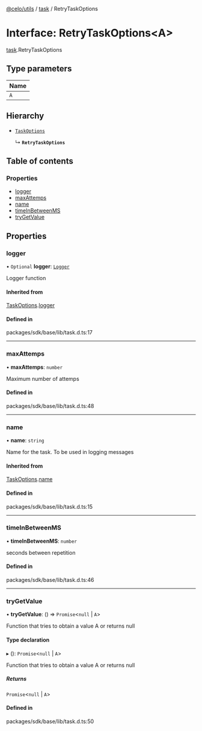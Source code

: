 [@celo/utils](../README.md) / [task](../modules/task.md) / RetryTaskOptions

# Interface: RetryTaskOptions\<A\>

[task](../modules/task.md).RetryTaskOptions

## Type parameters

| Name |
| :------ |
| `A` |

## Hierarchy

- [`TaskOptions`](task.TaskOptions.md)

  ↳ **`RetryTaskOptions`**

## Table of contents

### Properties

- [logger](task.RetryTaskOptions.md#logger)
- [maxAttemps](task.RetryTaskOptions.md#maxattemps)
- [name](task.RetryTaskOptions.md#name)
- [timeInBetweenMS](task.RetryTaskOptions.md#timeinbetweenms)
- [tryGetValue](task.RetryTaskOptions.md#trygetvalue)

## Properties

### logger

• `Optional` **logger**: [`Logger`](../modules/logger.md#logger)

Logger function

#### Inherited from

[TaskOptions](task.TaskOptions.md).[logger](task.TaskOptions.md#logger)

#### Defined in

packages/sdk/base/lib/task.d.ts:17

___

### maxAttemps

• **maxAttemps**: `number`

Maximum number of attemps

#### Defined in

packages/sdk/base/lib/task.d.ts:48

___

### name

• **name**: `string`

Name for the task. To be used in logging messages

#### Inherited from

[TaskOptions](task.TaskOptions.md).[name](task.TaskOptions.md#name)

#### Defined in

packages/sdk/base/lib/task.d.ts:15

___

### timeInBetweenMS

• **timeInBetweenMS**: `number`

seconds between repetition

#### Defined in

packages/sdk/base/lib/task.d.ts:46

___

### tryGetValue

• **tryGetValue**: () => `Promise`\<``null`` \| `A`\>

Function that tries to obtain a value A or returns null

#### Type declaration

▸ (): `Promise`\<``null`` \| `A`\>

Function that tries to obtain a value A or returns null

##### Returns

`Promise`\<``null`` \| `A`\>

#### Defined in

packages/sdk/base/lib/task.d.ts:50
